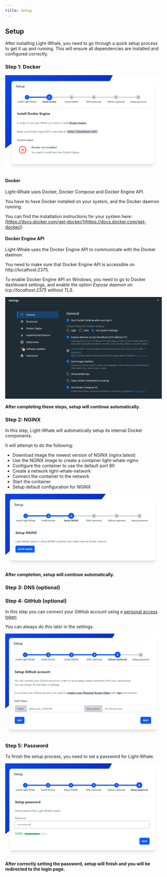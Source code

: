 ```yaml
---
title: Setup
---
```


## Setup

After installing Light-Whale, you need to go through a quick setup process to get it up and running.
This will ensure all dependencies are installed and configured correctly.


### Step 1: Docker

![](setup_docker.PNG)

#### Docker

Light-Whale uses Docker, Docker Compose and Docker Engine API.

You have to have Docker installed on your system, and the Docker daemon running.

You can find the installation instructions for your system here: [https://docs.docker.com/get-docker/](https://docs.docker.com/get-docker/)

#### Docker Engine API

Light-Whale uses the Docker Engine API to communicate with the Docker daemon.

You need to make sure that Docker Engine API is accessible on http://localhost:2375.


To enable Docker Engine API on Windows, you need to go to Docker dashboard settings, and enable the option *Expose daemon on tcp://localhost:2375 without TLS*.

![](docker_api_windows.PNG)


**After completing these steps, setup will continue automatically.**


### Step 2: NGINX

In this step, Light-Whale will automatically setup its internal Docker components.

It will attempt to do the following:
- Download image the newest version of NGINX (nginx:latest)
- Use the NGINX image to create a container light-whale-nginx
- Configure the container to use the default port 80
- Create a network light-whale-network
- Connect the container to the network
- Start the container
- Setup default configuration for NGINX

![](setup_nginx.PNG)

**After completion, setup will continue automatically.**


### Step 3: DNS (optional)


### Step 4: GitHub (optional)

In this step you can connect your GitHub account using a [personal access token](https://docs.github.com/en/authentication/keeping-your-account-and-data-secure/creating-a-personal-access-token)

You can always do this later in the settings.

![](setup_github.PNG)


### Step 5: Password

To finish the setup process, you need to set a password for Light-Whale.

![](setup_password.PNG)

**After correctly setting the password, setup will finish and you will be redirected to the login page.**
